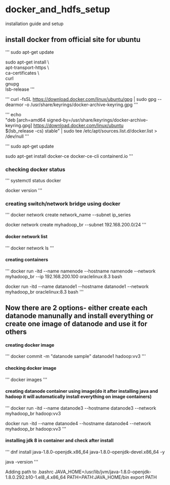 # docker_and_hdfs_setup
installation guide and setup

## install docker from official site for ubuntu

'''
sudo apt-get update                                

sudo apt-get install \                             
    apt-transport-https \                          
    ca-certificates \                                 
    curl \
    gnupg \
    lsb-release
'''

'''
curl -fsSL https://download.docker.com/linux/ubuntu/gpg | sudo gpg --dearmor -o /usr/share/keyrings/docker-archive-keyring.gpg
'''

'''
echo \
  "deb [arch=amd64 signed-by=/usr/share/keyrings/docker-archive-keyring.gpg] https://download.docker.com/linux/ubuntu \
  $(lsb_release -cs) stable" | sudo tee /etc/apt/sources.list.d/docker.list > /dev/null
'''

'''
sudo apt-get update

 sudo apt-get install docker-ce docker-ce-cli containerd.io
'''

### checking docker status

'''
systemctl status docker

docker version
'''

### creating switch/network bridge using docker

'''
docker network create network_name --subnet ip_series

docker network create myhadoop_br --subnet 192.168.200.0/24
'''

#### docker network list

'''
docker network ls
'''

#### creating containers

'''
docker  run  -itd --name  namenode  --hostname namenode --network myhadoop_br --ip 192.168.200.100  oraclelinux:8.3  bash 

docker  run  -itd --name  datanode1  --hostname datanode1 --network myhadoop_br oraclelinux:8.3  bash
'''

## Now there are 2 options- either create each datanode manunally and install everything or create one image of datanode and use it for others

#### creating docker image

'''
docker  commit -m  "datanode sample"   datanode1   hadoop:vv3 
'''

#### checking docker image 
'''
docker images
'''

#### creating datanode container using image(do it after installing java and hadoop it will automatically install everything on image containers)

'''
docker  run  -itd --name  datanode3  --hostname datanode3 --network myhadoop_br  hadoop:vv3  

docker  run  -itd --name  datanode4  --hostname datanode4 --network myhadoop_br  hadoop:vv3
'''

#### installing jdk 8 in container and check after install

'''
dnf  install  java-1.8.0-openjdk.x86_64  java-1.8.0-openjdk-devel.x86_64 -y

java -version
'''

Adding path to .bashrc
JAVA_HOME=/usr/lib/jvm/java-1.8.0-openjdk-1.8.0.292.b10-1.el8_4.x86_64
PATH=$PATH:$JAVA_HOME/bin
export PATH


